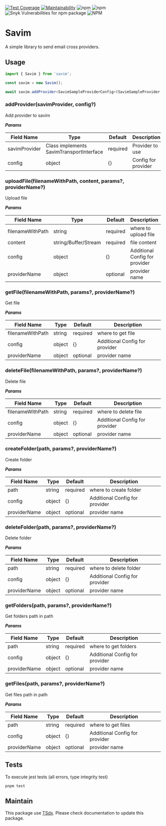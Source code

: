 [![Test Coverage](https://api.codeclimate.com/v1/badges/82ebbb63cf10115c4a09/test_coverage)](https://codeclimate.com/github/flexper/savim/test_coverage) [![Maintainability](https://api.codeclimate.com/v1/badges/82ebbb63cf10115c4a09/maintainability)](https://codeclimate.com/github/flexper/savim/maintainability) ![npm](https://img.shields.io/npm/v/savim) ![npm](https://img.shields.io/npm/dm/savim) ![Snyk Vulnerabilities for npm package](https://img.shields.io/snyk/vulnerabilities/npm/savim) ![NPM](https://img.shields.io/npm/l/savim)

# Savim

A simple library to send email cross providers.

## Usage

```typescript
import { Savim } from 'savim';

const savim = new Savim();

await savim.addProvider<SavimSampleProviderConfig>(SavimSampleProvider, {});
```

### addProvider(savimProvider, config?)

Add provider to savim

***Params***

| Field Name    | Type                                     | Default  | Description         |
| ------------- | ---------------------------------------- | -------- | ------------------- |
| savimProvider | Class implements SavimTransportInterface | required | Provider to use     |
| config        | object                                   | {}       | Config for provider |

### uploadFile(filenameWithPath, content, params?, providerName?)

Upload file

***Params***

| Field Name       | Type                 | Default  | Description                    |
| ---------------- | -------------------- | -------- | ------------------------------ |
| filenameWithPath | string               | required | where to upload file           |
| content          | string/Buffer/Stream | required | file content                   |
| config           | object               | {}       | Additional Config for provider |
| providerName     | object               | optional | provider name                  |

### getFile(filenameWithPath, params?, providerName?)

Get file

***Params***

| Field Name       | Type   | Default  | Description                    |
| ---------------- | ------ | -------- | ------------------------------ |
| filenameWithPath | string | required | where to get file              |
| config           | object | {}       | Additional Config for provider |
| providerName     | object | optional | provider name                  |

### deleteFile(filenameWithPath, params?, providerName?)

Delete file

***Params***

| Field Name       | Type   | Default  | Description                    |
| ---------------- | ------ | -------- | ------------------------------ |
| filenameWithPath | string | required | where to delete file           |
| config           | object | {}       | Additional Config for provider |
| providerName     | object | optional | provider name                  |

### createFolder(path, params?, providerName?)

Create folder

***Params***

| Field Name   | Type   | Default  | Description                    |
| ------------ | ------ | -------- | ------------------------------ |
| path         | string | required | where to create folder         |
| config       | object | {}       | Additional Config for provider |
| providerName | object | optional | provider name                  |

### deleteFolder(path, params?, providerName?)

Delete folder

***Params***

| Field Name   | Type   | Default  | Description                    |
| ------------ | ------ | -------- | ------------------------------ |
| path         | string | required | where to delete folder         |
| config       | object | {}       | Additional Config for provider |
| providerName | object | optional | provider name                  |

### getFolders(path, params?, providerName?)

Get folders path in path

***Params***

| Field Name   | Type   | Default  | Description                    |
| ------------ | ------ | -------- | ------------------------------ |
| path         | string | required | where to get folders           |
| config       | object | {}       | Additional Config for provider |
| providerName | object | optional | provider name                  |

### getFiles(path, params?, providerName?)

Get files path in path

***Params***

| Field Name   | Type   | Default  | Description                    |
| ------------ | ------ | -------- | ------------------------------ |
| path         | string | required | where to get files           |
| config       | object | {}       | Additional Config for provider |
| providerName | object | optional | provider name                  |

## Tests

To execute jest tests (all errors, type integrity test)

```
pnpm test
```

## Maintain

This package use [TSdx](https://github.com/jaredpalmer/tsdx). Please check documentation to update this package.
